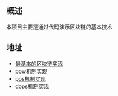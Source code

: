 ## 概述
本项目主要是通过代码演示区块链的基本技术

## 地址
- [最基本的区块链实现](/src/github.com/jason/blockchain-demo/blockchain)
- [pow机制实现](/src/github.com/jason/blockchain-demo/pow)
- [pos机制实现](/src/github.com/jason/blockchain-demo/pos)
- [dops机制实现](/src/github.com/jason/blockchain-demo/dpos)